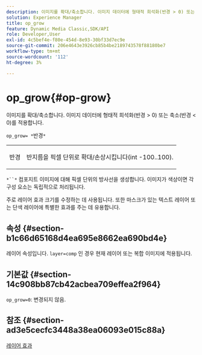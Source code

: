```yaml
---
description: 이미지를 확대/축소합니다. 이미지 데이터에 형태적 희석화(반경 > 0) 또는 축소(반경 < 0)를 적용합니다.
solution: Experience Manager
title: op_grow
feature: Dynamic Media Classic,SDK/API
role: Developer,User
exl-id: 4c5bef4e-f80e-454d-8e93-30bf33d7ec9e
source-git-commit: 206e4643e3926cb85b4be2189743578f88180be7
workflow-type: tm+mt
source-wordcount: '112'
ht-degree: 3%

---
```


# op_grow{#op-grow}

이미지를 확대/축소합니다. 이미지 데이터에 형태적 희석화(반경 > 0) 또는 축소(반경 &lt; 0)를 적용합니다.

`op_grow= *`반경`*`

<table id="simpletable_3BAA4523D29E447FA7A4C9009B3E8344"> 
 <tr class="strow"> 
  <td class="stentry"> <p><span class="codeph"><span class="varname"> 반경</span></span> </p> </td> 
  <td class="stentry"> <p>반지름을 픽셀 단위로 확대/손상시킵니다(int -100..100). </p></td> 
 </tr> 
</table>

`*``*` 컴포지트 이미지에 대해 픽셀 단위의 방사선을 생성합니다. 이미지가 색상이면 각 구성 요소는 독립적으로 처리됩니다.

주로 레이어 효과 크기를 수정하는 데 사용됩니다. 또한 마스크가 있는 텍스트 레이어 또는 단색 레이어에 특별한 효과를 주는 데 유용합니다.

## 속성 {#section-b1c66d65168d4ea695e8662ea690bd4e}

레이어 속성입니다. `layer=comp` 인 경우 현재 레이어 또는 복합 이미지에 적용됩니다.

## 기본값 {#section-14c908bb87cb42acbea709effea2f964}

`op_grow=0`: 변경되지 않음.

## 참조 {#section-ad3e5cecfc3448a38ea06093e015c88a}

[레이어 효과](../../../../../is-api/http-ref/image-serving-api-ref/c-http-protocol-reference/c-syntax-and-features/r-layer-effects.md#reference-82a6b5311b3d4471ad2799adb3b2201c)

